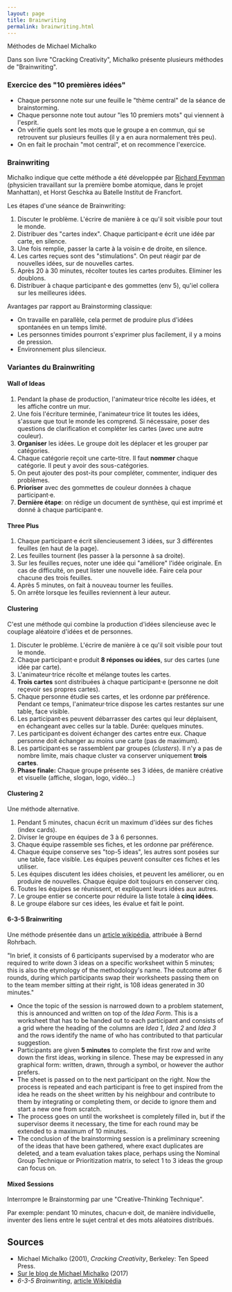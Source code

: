 ```yaml
---
layout: page
title: Brainwriting
permalink: brainwriting.html
---
```


Méthodes de Michael Michalko

Dans son livre "Cracking Creativity", Michalko présente plusieurs méthodes de "Brainwriting".

### Exercice des "10 premières idées"

- Chaque personne note sur une feuille le "thème central" de la séance de brainstorming.
- Chaque personne note tout autour "les 10 premiers mots" qui viennent à l'esprit.
- On vérifie quels sont les mots que le groupe a en commun, qui se retrouvent sur plusieurs feuilles (il y a en aura normalement très peu).
- On en fait le prochain "mot central", et on recommence l'exercice.

### Brainwriting

Michalko indique que cette méthode a été développée par [Richard Feynman](https://fr.wikipedia.org/wiki/Richard_Feynman) (physicien travaillant sur la première bombe atomique, dans le projet Manhattan), et Horst Geschka au Batelle Institut de Francfort.

Les étapes d'une séance de Brainwriting:

1. Discuter le problème. L'écrire de manière à ce qu'il soit visible pour tout le monde.
2. Distribuer des "cartes index". Chaque participant·e écrit une idée par carte, en silence.
3. Une fois remplie, passer la carte à la voisin·e de droite, en silence.
4. Les cartes reçues sont des "stimulations". On peut réagir par de nouvelles idées, sur de nouvelles cartes.
5. Après 20 à 30 minutes, récolter toutes les cartes produites. Eliminer les doublons.
6. Distribuer à chaque participant·e des gommettes (env 5), qu'iel collera sur les meilleures idées.

Avantages par rapport au Brainstorming classique: 

- On travaille en parallèle, cela permet de produire plus d'idées spontanées en un temps limité. 
- Les personnes timides pourront s'exprimer plus facilement, il y a moins de pression.
- Environnement plus silencieux.

### Variantes du Brainwriting

#### Wall of Ideas

1. Pendant la phase de production, l'animateur·trice récolte les idées, et les affiche contre un mur.
2. Une fois l'écriture terminée, l'animateur·trice lit toutes les idées, s'assure que tout le monde les comprend. Si nécessaire, poser des questions de clarification et compléter les cartes (avec une autre couleur).
3. **Organiser** les idées. Le groupe doit les déplacer et les grouper par catégories.
4. Chaque catégorie reçoit une carte-titre. Il faut **nommer** chaque catégorie. Il peut y avoir des sous-catégories.
5. On peut ajouter des post-its pour compléter, commenter, indiquer des problèmes.
6. **Prioriser** avec des gommettes de couleur données à chaque participant·e.
7. **Dernière étape**: on rédige un document de synthèse, qui est imprimé et donné à chaque participant·e.

#### Three Plus

1. Chaque participant·e écrit silencieusement 3 idées, sur 3 différentes feuilles (en haut de la page).
2. Les feuilles tournent (les passer à la personne à sa droite).
3. Sur les feuilles reçues, noter une idée qui "améliore" l'idée originale. En cas de difficulté, on peut lister une nouvelle idée. Faire cela pour chacune des trois feuilles.
4. Après 5 minutes, on fait à nouveau tourner les feuilles.
5. On arrête lorsque les feuilles reviennent à leur auteur.

#### Clustering

C'est une méthode qui combine la production d'idées silencieuse avec le couplage aléatoire d'idées et de personnes.

1. Discuter le problème. L'écrire de manière à ce qu'il soit visible pour tout le monde.
2. Chaque participant·e produit **8 réponses ou idées**, sur des cartes (une idée par carte).
3. L'animateur·trice récolte et mélange toutes les cartes.
4. **Trois cartes** sont distribuées à chaque participant·e (personne ne doit reçevoir ses propres cartes).
5. Chaque personne étudie ses cartes, et les ordonne par préférence. Pendant ce temps, l'animateur·trice dispose les cartes restantes sur une table, face visible.
6. Les participant·es peuvent débarrasser des cartes qui leur déplaisent, en échangeant avec celles sur la table. Durée: quelques minutes.
7. Les participant·es doivent échanger des cartes entre eux. Chaque personne doit échanger au moins une carte (pas de maximum).
8. Les participant·es se rassemblent par groupes (*clusters*). Il n'y a pas de nombre limite, mais chaque cluster va conserver uniquement **trois cartes**.
9. **Phase finale:** Chaque groupe présente ses 3 idées, de manière créative et visuelle (affiche, slogan, logo, vidéo...)

#### Clustering 2

Une méthode alternative.

1. Pendant 5 minutes, chacun écrit un maximum d'idées sur des fiches (index cards).
2. Diviser le groupe en équipes de 3 à 6 personnes.
3. Chaque équipe rassemble ses fiches, et les ordonne par préférence.
4. Chaque équipe conserve ses "top-5 ideas", les autres sont posées sur une table, face visible. Les équipes peuvent consulter ces fiches et les utiliser.
5. Les équipes discutent les idées choisies, et peuvent les améliorer, ou en produire de nouvelles. Chaque équipe doit toujours en conserver cinq.
6. Toutes les équipes se réunissent, et expliquent leurs idées aux autres.
7. Le groupe entier se concerte pour réduire la liste totale à **cinq idées**.
8. Le groupe élabore sur ces idées, les évalue et fait le point.

#### 6-3-5 Brainwriting

Une méthode présentée dans un [article wikipédia](https://en.wikipedia.org/wiki/6-3-5_Brainwriting), attribuée à Bernd Rohrbach.

"In brief, it consists of 6 participants supervised by a moderator who are required to write down 3 ideas on a specific worksheet within 5 minutes; this is also the etymology of the methodology's name. The outcome after 6 rounds, during which participants swap their worksheets passing them on to the team member sitting at their right, is 108 ideas generated in 30 minutes."

- Once the topic of the session is narrowed down to a problem statement, this is announced and written on top of the *Idea Form*. This is a worksheet that has to be handed out to each participant and consists of a grid where the heading of the columns are *Idea 1*, *Idea 2* and *Idea 3* and the rows identify the name of who has contributed to that particular suggestion.
- Participants are given **5 minutes** to complete the first row and write down the first ideas, working in silence. These may be expressed in any graphical form: written, drawn, through a symbol, or however the author prefers.
- The sheet is passed on to the next participant on the right. Now the process is repeated and each participant is free to get inspired from the idea he reads on the sheet written by his neighbour and contribute to them by integrating or completing them, or decide to ignore them and start a new one from scratch.
- The process goes on until the worksheet is completely filled in, but if the supervisor deems it necessary, the time for each round may be extended to a maximum of 10 minutes.
- The conclusion of the brainstorming session is a preliminary screening of the ideas that have been gathered, where exact duplicates are deleted, and a team evaluation takes place, perhaps using the Nominal Group Technique or Prioritization matrix, to select 1 to 3 ideas the group can focus on.

#### Mixed Sessions

Interrompre le Brainstorming par une "Creative-Thinking Technique".

Par exemple: pendant 10 minutes, chacun·e doit, de manière individuelle, inventer des liens entre le sujet central et des mots aléatoires distribués. 

## Sources

- Michael Michalko (2001), *Cracking Creativity*, Berkeley: Ten Speed Press.
- [Sur le blog de Michael Michalko](https://imagine-er7.com/2017/02/23/group-creative-thinking-technique-brainwriting/) (2017)
- *6-3-5 Brainwriting*, [article Wikipédia](https://en.wikipedia.org/wiki/6-3-5_Brainwriting)